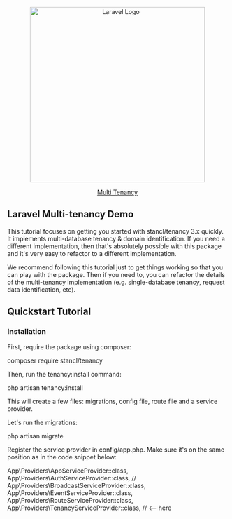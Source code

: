 <p align="center"><a href="https://laravel.com" target="_blank"><img src="https://raw.githubusercontent.com/laravel/art/master/logo-lockup/5%20SVG/2%20CMYK/1%20Full%20Color/laravel-logolockup-cmyk-red.svg" width="400" alt="Laravel Logo"></a></p>

<p align="center">
<a href="https://tenancyforlaravel.com/docs/v3/quickstart">Multi Tenancy</a>
</p>

## Laravel Multi-tenancy Demo

This tutorial focuses on getting you started with stancl/tenancy 3.x quickly. It implements multi-database tenancy & domain identification. If you need a different implementation, then that's absolutely possible with this package and it's very easy to refactor to a different implementation.

We recommend following this tutorial just to get things working so that you can play with the package. Then if you need to, you can refactor the details of the multi-tenancy implementation (e.g. single-database tenancy, request data identification, etc).

## Quickstart Tutorial

### Installation
First, require the package using composer:

composer require stancl/tenancy

Then, run the tenancy:install command:

php artisan tenancy:install

This will create a few files: migrations, config file, route file and a service provider.

Let's run the migrations:

php artisan migrate

Register the service provider in config/app.php. Make sure it's on the same position as in the code snippet below:


App\Providers\AppServiceProvider::class,
App\Providers\AuthServiceProvider::class,
// App\Providers\BroadcastServiceProvider::class,
App\Providers\EventServiceProvider::class,
App\Providers\RouteServiceProvider::class,
App\Providers\TenancyServiceProvider::class, // <-- here


